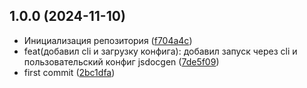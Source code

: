 ## 1.0.0 (2024-11-10)

* Инициализация репозитория ([f704a4c](https://github.com/designneexx/js-doc-generator/commit/f704a4c))
* feat(добавил cli и загрузку конфига): добавил запуск через cli и пользовательский конфиг jsdocgen ([7de5f09](https://github.com/designneexx/js-doc-generator/commit/7de5f09))
* first commit ([2bc1dfa](https://github.com/designneexx/js-doc-generator/commit/2bc1dfa))




